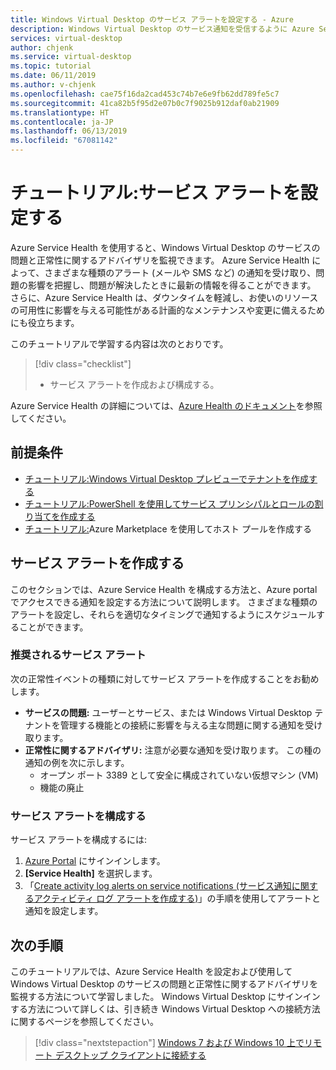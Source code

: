 ```yaml
---
title: Windows Virtual Desktop のサービス アラートを設定する - Azure
description: Windows Virtual Desktop のサービス通知を受信するように Azure Service Health を設定する方法。
services: virtual-desktop
author: chjenk
ms.service: virtual-desktop
ms.topic: tutorial
ms.date: 06/11/2019
ms.author: v-chjenk
ms.openlocfilehash: cae75f16da2cad453c74b7e6e9fb62dd789fe5c7
ms.sourcegitcommit: 41ca82b5f95d2e07b0c7f9025b912daf0ab21909
ms.translationtype: HT
ms.contentlocale: ja-JP
ms.lasthandoff: 06/13/2019
ms.locfileid: "67081142"
---
```

# <a name="tutorial-set-up-service-alerts"></a>チュートリアル:サービス アラートを設定する

Azure Service Health を使用すると、Windows Virtual Desktop のサービスの問題と正常性に関するアドバイザリを監視できます。 Azure Service Health によって、さまざまな種類のアラート (メールや SMS など) の通知を受け取り、問題の影響を把握し、問題が解決したときに最新の情報を得ることができます。 さらに、Azure Service Health は、ダウンタイムを軽減し、お使いのリソースの可用性に影響を与える可能性がある計画的なメンテナンスや変更に備えるためにも役立ちます。

このチュートリアルで学習する内容は次のとおりです。

> [!div class="checklist"]
> * サービス アラートを作成および構成する。

Azure Service Health の詳細については、[Azure Health のドキュメント](https://docs.microsoft.com/azure/service-health/)を参照してください。

## <a name="prerequisites"></a>前提条件

- [チュートリアル:Windows Virtual Desktop プレビューでテナントを作成する](https://docs.microsoft.com/azure/virtual-desktop/tenant-setup-azure-active-directory)
- [チュートリアル:PowerShell を使用してサービス プリンシパルとロールの割り当てを作成する](https://docs.microsoft.com/azure/virtual-desktop/create-service-principal-role-powershell)
- [チュートリアル:](https://docs.microsoft.com/azure/virtual-desktop/create-host-pools-azure-marketplace)Azure Marketplace を使用してホスト プールを作成する

## <a name="create-service-alerts"></a>サービス アラートを作成する

このセクションでは、Azure Service Health を構成する方法と、Azure portal でアクセスできる通知を設定する方法について説明します。 さまざまな種類のアラートを設定し、それらを適切なタイミングで通知するようにスケジュールすることができます。

### <a name="recommended-service-alerts"></a>推奨されるサービス アラート

次の正常性イベントの種類に対してサービス アラートを作成することをお勧めします。

- **サービスの問題:** ユーザーとサービス、または Windows Virtual Desktop テナントを管理する機能との接続に影響を与える主な問題に関する通知を受け取ります。
- **正常性に関するアドバイザリ:** 注意が必要な通知を受け取ります。 この種の通知の例を次に示します。
    - オープン ポート 3389 として安全に構成されていない仮想マシン (VM)
    - 機能の廃止

### <a name="configure-service-alerts"></a>サービス アラートを構成する

サービス アラートを構成するには:

1. [Azure Portal](https://portal.azure.com/) にサインインします。
2. **[Service Health]** を選択します。
3. 「[Create activity log alerts on service notifications (サービス通知に関するアクティビティ ログ アラートを作成する)](https://docs.microsoft.com/azure/azure-monitor/platform/alerts-activity-log-service-notifications?toc=%2Fazure%2Fservice-health%2Ftoc.json#alert-and-new-action-group-using-azure-portal)」の手順を使用してアラートと通知を設定します。

## <a name="next-steps"></a>次の手順

このチュートリアルでは、Azure Service Health を設定および使用して Windows Virtual Desktop のサービスの問題と正常性に関するアドバイザリを監視する方法について学習しました。 Windows Virtual Desktop にサインインする方法について詳しくは、引き続き Windows Virtual Desktop への接続方法に関するページを参照してください。

> [!div class="nextstepaction"]
> [Windows 7 および Windows 10 上でリモート デスクトップ クライアントに接続する](./connect-windows-7-and-10.md)
